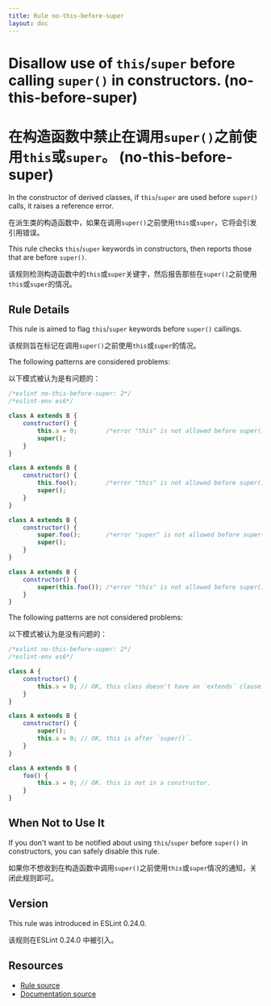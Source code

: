 ```yaml
---
title: Rule no-this-before-super
layout: doc
---
```

<!-- Note: No pull requests accepted for this file. See README.md in the root directory for details. -->
# Disallow use of `this`/`super` before calling `super()` in constructors. (no-this-before-super)

# 在构造函数中禁止在调用`super()`之前使用`this`或`super`。 (no-this-before-super)

In the constructor of derived classes, if `this`/`super` are used before `super()` calls, it raises a reference error.

在派生类的构造函数中，如果在调用`super()`之前使用`this`或`super`，它将会引发引用错误。

This rule checks `this`/`super` keywords in constructors, then reports those that are before `super()`.

该规则检测构造函数中的`this`或`super`关键字，然后报告那些在`super()`之前使用`this`或`super`的情况。

## Rule Details

This rule is aimed to flag `this`/`super` keywords before `super()` callings.

该规则旨在标记在调用`super()`之前使用`this`或`super`的情况。

The following patterns are considered problems:

以下模式被认为是有问题的：

```js
/*eslint no-this-before-super: 2*/
/*eslint-env es6*/

class A extends B {
    constructor() {
        this.a = 0;        /*error "this" is not allowed before super()*/
        super();
    }
}

class A extends B {
    constructor() {
        this.foo();        /*error "this" is not allowed before super()*/
        super();
    }
}

class A extends B {
    constructor() {
        super.foo();       /*error "super" is not allowed before super()*/
        super();
    }
}

class A extends B {
    constructor() {
        super(this.foo()); /*error "this" is not allowed before super()*/
    }
}
```

The following patterns are not considered problems:

以下模式被认为是没有问题的：

```js
/*eslint no-this-before-super: 2*/
/*eslint-env es6*/

class A {
    constructor() {
        this.a = 0; // OK, this class doesn't have an `extends` clause.
    }
}

class A extends B {
    constructor() {
        super();
        this.a = 0; // OK, this is after `super()`.
    }
}

class A extends B {
    foo() {
        this.a = 0; // OK. this is not in a constructor.
    }
}
```

## When Not to Use It

If you don't want to be notified about using `this`/`super` before `super()` in constructors, you can safely disable this rule.

如果你不想收到在构造函数中调用`super()`之前使用`this`或`super`情况的通知，关闭此规则即可。

## Version

This rule was introduced in ESLint 0.24.0.

该规则在ESLint 0.24.0 中被引入。

## Resources

* [Rule source](https://github.com/eslint/eslint/tree/master/lib/rules/no-this-before-super.js)
* [Documentation source](https://github.com/eslint/eslint/tree/master/docs/rules/no-this-before-super.md)
